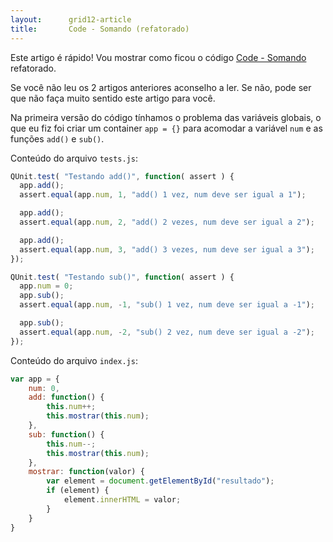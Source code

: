 ```yaml
---
layout:      grid12-article
title:       Code - Somando (refatorado)
---
```


Este artigo é rápido! Vou mostrar como ficou o código [Code - Somando](/javascript/code-somando/) refatorado.

Se você não leu os 2 artigos anteriores aconselho a ler. Se não, pode ser que não faça muito sentido este artigo para
você.

Na primeira versão do código tínhamos o problema das variáveis globais, o que eu fiz foi criar um container  `app = {}`
para acomodar a variável `num` e as funções `add()` e `sub()`.

Conteúdo do arquivo `tests.js`:

```javascript
QUnit.test( "Testando add()", function( assert ) {
  app.add();
  assert.equal(app.num, 1, "add() 1 vez, num deve ser igual a 1");

  app.add();
  assert.equal(app.num, 2, "add() 2 vezes, num deve ser igual a 2");

  app.add();
  assert.equal(app.num, 3, "add() 3 vezes, num deve ser igual a 3");
});

QUnit.test( "Testando sub()", function( assert ) {
  app.num = 0;
  app.sub();
  assert.equal(app.num, -1, "sub() 1 vez, num deve ser igual a -1");

  app.sub();
  assert.equal(app.num, -2, "sub() 2 vez, num deve ser igual a -2");
});
```

Conteúdo do arquivo `index.js`:

```javascript
var app = {
    num: 0,
    add: function() {
        this.num++;
        this.mostrar(this.num);
    },
    sub: function() {
        this.num--;
        this.mostrar(this.num);
    },
    mostrar: function(valor) {
        var element = document.getElementById("resultado");
        if (element) {
            element.innerHTML = valor;
        }
    }
}
```
